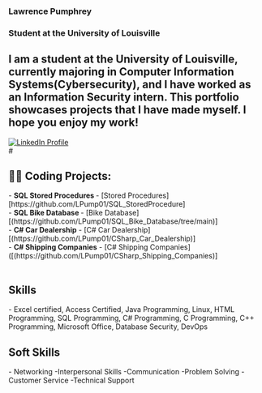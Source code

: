 ### Lawrence Pumphrey
### Student at the University of Louisville

## I am a student at the University of Louisville, currently majoring in Computer Information Systems(Cybersecurity), and I have worked as an Information Security intern. This portfolio showcases projects that I have made myself. I hope you enjoy my work!

<p align="left">
  <a href="https://www.linkedin.com/in/emmanuel-haynes-953482215?lipi=urn%3Ali%3Apage%3Ad_flagship3_profile_view_base_contact_details%3Bkuc8APqgQhmSytvfqYt59w%3D%3D">
<img alt="LinkedIn Profile" title= "LinkedIn" src="https://custom-icon-badges.demolab.com/badge/LinkedIN-My%20Profile-blue"/<></a>
<br/>
  #
  <h2>👨‍💻 Coding Projects:</h2>
- <b>SQL Stored Procedures </b>
  - [Stored Procedures][https://github.com/LPump01/SQL_StoredProcedure]
  <br/>
- <b>SQL Bike Database </b>
  - [Bike Database][(https://github.com/LPump01/SQL_Bike_Database/tree/main)]</b></i>
    <br/>
- <b>C# Car Dealership</b>
  - [C# Car Dealership][(https://github.com/LPump01/CSharp_Car_Dealership)]
  <br/>
- <b>C# Shipping Companies</b>
  - [C# Shipping Companies]([(https://github.com/LPump01/CSharp_Shipping_Companies)]
<br/>
<br/>
<h2> Skills </h2>
- Excel certified, Access Certified, Java Programming, Linux, HTML Programming,  SQL Programming, C# Programming, C Programming, C++ Programming, Microsoft Office, Database Security, DevOps

<h2>Soft Skills</h2>
- Networking      -Interpersonal Skills
-Communication    -Problem Solving
-Customer Service -Technical Support

  
